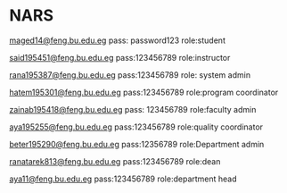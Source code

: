 # NARS
maged14@feng.bu.edu.eg
pass: password123
role:student

said195451@feng.bu.edu.eg
pass:123456789
role:instructor 

rana195387@feng.bu.edu.eg
pass:123456789
role: system admin

hatem195301@feng.bu.edu.eg
pass:123456789
role:program coordinator

zainab195418@feng.bu.edu.eg
pass: 123456789
role:faculty admin

aya195255@feng.bu.edu.eg
pass:123456789
role:quality coordinator

beter195290@feng.bu.edu.eg
pass:12356789
role:Department admin

ranatarek813@feng.bu.edu.eg
pass:123456789
role:dean

aya11@feng.bu.edu.eg
pass:123456789
role:department head


